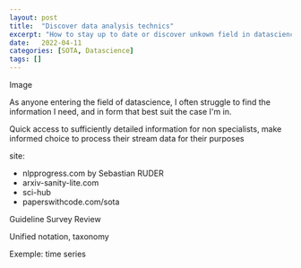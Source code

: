 ```yaml
---
layout: post
title:  "Discover data analysis technics"
excerpt: "How to stay up to date or discover unkown field in datascience"
date:   2022-04-11
categories: [SOTA, Datascience]
tags: []
--- 
```


Image

As anyone entering the field of datascience, I often struggle to find the information I need, and in form that best suit the case I'm in.

Quick access to sufficiently detailed information for non specialists, make informed choice to process their stream data for their purposes

site:
* nlpprogress.com by Sebastian RUDER
* arxiv-sanity-lite.com
* sci-hub
* paperswithcode.com/sota

Guideline
Survey
Review


Unified notation, taxonomy

Exemple: time series
